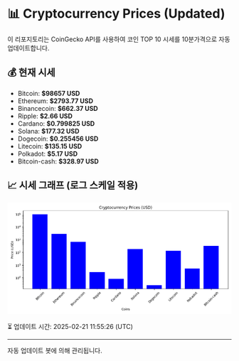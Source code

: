 
# 📊 Cryptocurrency Prices (Updated)

이 리포지토리는 CoinGecko API를 사용하여 코인 TOP 10 시세를 10분가격으로 자동 업데이트합니다.

## 💰 현재 시세
- Bitcoin: **$98657 USD**
- Ethereum: **$2793.77 USD**
- Binancecoin: **$662.37 USD**
- Ripple: **$2.66 USD**
- Cardano: **$0.799825 USD**
- Solana: **$177.32 USD**
- Dogecoin: **$0.255456 USD**
- Litecoin: **$135.15 USD**
- Polkadot: **$5.17 USD**
- Bitcoin-cash: **$328.97 USD**

## 📈 시세 그래프 (로그 스케일 적용)
![Crypto Prices](crypto_prices.png)

⏳ 업데이트 시간: 2025-02-21 11:55:26 (UTC)

---
자동 업데이트 봇에 의해 관리됩니다.
